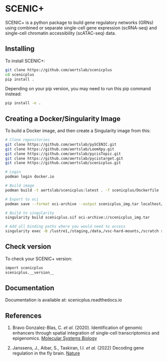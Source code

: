 # SCENIC+

SCENIC+ is a python package to build gene regulatory networks (GRNs) using combined or separate single-cell gene expression (scRNA-seq) and single-cell chromatin accessibility (scATAC-seq) data.

## Installing

To install SCENIC+:

```bash
git clone https://github.com/aertslab/scenicplus
cd scenicplus
pip install .
```

Depending on your pip version, you may need to run this pip command instead:

```bash
pip install -e .
```

## Creating a Docker/Singularity Image

To build a Docker image, and then create a Singularity image from this:

```bash
# Clone repositories 
git clone https://github.com/aertslab/pySCENIC.git
git clone https://github.com/aertslab/LoomXpy.git
git clone https://github.com/aertslab/pycisTopic.git
git clone https://github.com/aertslab/pycistarget.git
git clone https://github.com/aertslab/scenicplus.git

# Login
podman login docker.io

# Build image
podman build -t aertslab/scenicplus:latest . -f scenicplus/Dockerfile

# Export to oci 
podman save --format oci-archive --output scenicplus_img.tar localhost/aertslab/scenicplus

# Build to singularity
singularity build scenicplus.sif oci-archive://scenicplus_img.tar

# Add all binding paths where you would need to access
singularity exec -B /lustre1,/staging,/data,/vsc-hard-mounts,/scratch scenicplus.sif ipython3
```

## Check version

To check your SCENIC+ version:

```bash
import scenicplus
scenicplus.__version__
```

## Documentation

Documentation is available at: scenicplus.readthedocs.io


## References
1. Bravo Gonzalez-Blas, C. *et al.* (2020). Identification of genomic enhancers through spatial integration of single-cell transcriptomics and epigenomics. [Molecular Systems Biology](https://www.embopress.org/doi/full/10.15252/msb.20209438)

2. Janssens, J., Aibar, S., Taskiran, I.I. *et al.* (2022) Decoding gene regulation in the fly brain. [Nature](https://www.nature.com/articles/s41586-021-04262-z)
